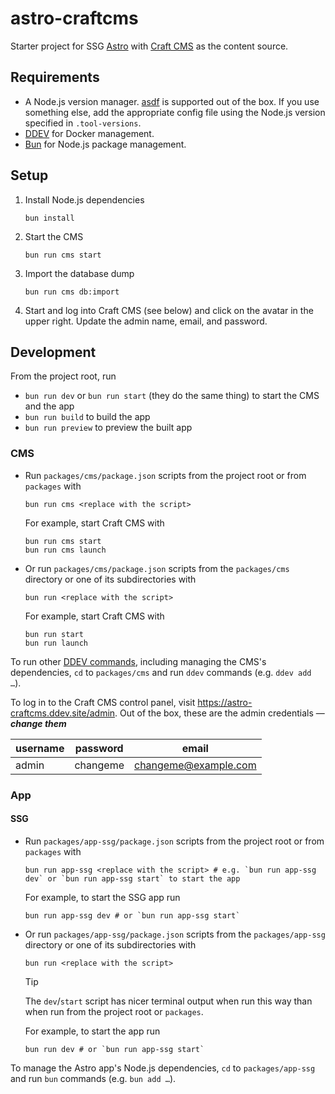 # astro-craftcms

Starter project for SSG [Astro](https://astro.build/) with [Craft CMS](https://craftcms.com/) as the content source.

## Requirements

- A Node.js version manager. [asdf](https://asdf-vm.com/) is supported out of the box. If you use something else, add the appropriate config file using the Node.js version specified in `.tool-versions`.
- [DDEV](https://ddev.readthedocs.io/en/stable/) for Docker management.
- [Bun](https://bun.sh/) for Node.js package management.

## Setup

1. Install Node.js dependencies

    ```shell
    bun install
    ```

1. Start the CMS

    ```shell
    bun run cms start
    ```

1. Import the database dump

    ```shell
    bun run cms db:import
    ```

1. Start and log into Craft CMS (see below) and click on the avatar in the upper right. Update the admin name, email, and password.

## Development

From the project root, run

- `bun run dev` or `bun run start` (they do the same thing) to start the CMS and the app
- `bun run build` to build the app
- `bun run preview` to preview the built app

### CMS

- Run `packages/cms/package.json` scripts from the project root or from `packages` with

    ```shell
    bun run cms <replace with the script>
    ```

    For example, start Craft CMS with

    ```shell
    bun run cms start
    bun run cms launch
    ```

- Or run `packages/cms/package.json` scripts from the `packages/cms` directory or one of its subdirectories with

    ```shell
    bun run <replace with the script>
    ```

    For example, start Craft CMS with

    ```shell
    bun run start
    bun run launch
    ```

To run other [DDEV commands](https://ddev.readthedocs.io/en/stable/users/usage/commands/), including managing the CMS's dependencies, `cd` to `packages/cms` and run `ddev` commands (e.g. `ddev add …`).

To log in to the Craft CMS control panel, visit <https://astro-craftcms.ddev.site/admin>. Out of the box, these are the admin credentials — _**change them**_

username | password | email
---|---|---
admin | changeme | changeme@example.com

### App

#### SSG

- Run `packages/app-ssg/package.json` scripts from the project root or from `packages` with

    ```shell
    bun run app-ssg <replace with the script> # e.g. `bun run app-ssg dev` or `bun run app-ssg start` to start the app
    ```

    For example, to start the SSG app run

    ```shell
    bun run app-ssg dev # or `bun run app-ssg start`
    ```

- Or run `packages/app-ssg/package.json` scripts from the `packages/app-ssg` directory or one of its subdirectories with

    ```shell
    bun run <replace with the script>
    ```

    > [!TIP]
    > The `dev`/`start` script has nicer terminal output when run this way than when run from the project root or `packages`.

    For example, to start the app run

    ```shell
    bun run dev # or `bun run app-ssg start`
    ```

To manage the Astro app's Node.js dependencies, `cd` to `packages/app-ssg` and run `bun` commands (e.g. `bun add …`).
